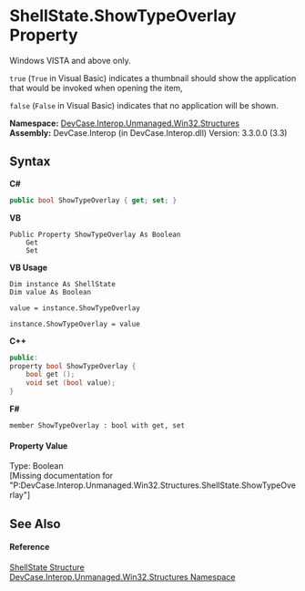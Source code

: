 # ShellState.ShowTypeOverlay Property 
 

Windows VISTA and above only. 

`true` (`True` in Visual Basic) indicates a thumbnail should show the application that would be invoked when opening the item, 

`false` (`False` in Visual Basic) indicates that no application will be shown.

**Namespace:**&nbsp;<a href="N_DevCase_Interop_Unmanaged_Win32_Structures">DevCase.Interop.Unmanaged.Win32.Structures</a><br />**Assembly:**&nbsp;DevCase.Interop (in DevCase.Interop.dll) Version: 3.3.0.0 (3.3)

## Syntax

**C#**<br />
``` C#
public bool ShowTypeOverlay { get; set; }
```

**VB**<br />
``` VB
Public Property ShowTypeOverlay As Boolean
	Get
	Set
```

**VB Usage**<br />
``` VB Usage
Dim instance As ShellState
Dim value As Boolean

value = instance.ShowTypeOverlay

instance.ShowTypeOverlay = value
```

**C++**<br />
``` C++
public:
property bool ShowTypeOverlay {
	bool get ();
	void set (bool value);
}
```

**F#**<br />
``` F#
member ShowTypeOverlay : bool with get, set

```


#### Property Value
Type: Boolean<br />\[Missing <value> documentation for "P:DevCase.Interop.Unmanaged.Win32.Structures.ShellState.ShowTypeOverlay"\]

## See Also


#### Reference
<a href="T_DevCase_Interop_Unmanaged_Win32_Structures_ShellState">ShellState Structure</a><br /><a href="N_DevCase_Interop_Unmanaged_Win32_Structures">DevCase.Interop.Unmanaged.Win32.Structures Namespace</a><br />